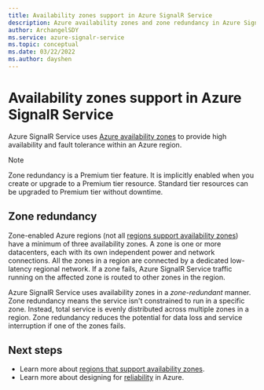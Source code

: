 ```yaml
---
title: Availability zones support in Azure SignalR Service
description: Azure availability zones and zone redundancy in Azure SignalR Service 
author: ArchangelSDY
ms.service: azure-signalr-service
ms.topic: conceptual
ms.date: 03/22/2022
ms.author: dayshen
---
```


# Availability zones support in Azure SignalR Service

Azure SignalR Service uses [Azure availability zones](../reliability/availability-zones-overview.md) to provide high availability and fault tolerance within an Azure region.

> [!NOTE]
> Zone redundancy is a Premium tier feature. It is implicitly enabled when you create or upgrade to a Premium tier resource. Standard tier resources can be upgraded to Premium tier without downtime.

## Zone redundancy

Zone-enabled Azure regions (not all [regions support availability zones](../reliability/availability-zones-region-support.md)) have a minimum of three availability zones. A zone is one or more datacenters, each with its own independent power and network connections. All the zones in a region are connected by a dedicated low-latency regional network. If a zone fails, Azure SignalR Service traffic running on the affected zone is routed to other zones in the region.

Azure SignalR Service uses availability zones in a *zone-redundant* manner. Zone redundancy means the service isn't constrained to run in a specific zone. Instead, total service is evenly distributed across multiple zones in a region. Zone redundancy reduces the potential for data loss and service interruption if one of the zones fails.

## Next steps

* Learn more about [regions that support availability zones](../reliability/availability-zones-region-support.md).
* Learn more about designing for [reliability](/azure/architecture/framework/resiliency/app-design) in Azure.
